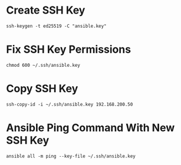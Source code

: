 # Create SSH Key
```
ssh-keygen -t ed25519 -C "ansible.key"
```
# Fix SSH Key Permissions
```
chmod 600 ~/.ssh/ansible.key
```

# Copy SSH Key
```
ssh-copy-id -i ~/.ssh/ansible.key 192.168.200.50
```

# Ansible Ping Command With New SSH Key
```
ansible all -m ping --key-file ~/.ssh/ansible.key
```

